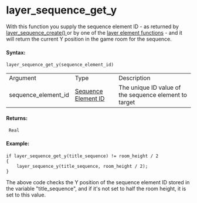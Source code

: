 # layer_sequence_get_y

With this function you supply the sequence element ID - as returned by [
layer_sequence_create() ](layer_sequence_create) or by one of the
[layer element
functions](../General_Layer_Functions/General_Layer_Functions) - and
it will return the current Y position in the game room for the sequence.

#### Syntax:

``` gml
layer_sequence_get_y(sequence_element_id)
```

|                     |                                                                                                                                              |                                                       |
|---------------------|----------------------------------------------------------------------------------------------------------------------------------------------|-------------------------------------------------------|
| Argument            | Type                                                                                                                                         | Description                                           |
| sequence_element_id |  [Sequence Element ID](../../../../../../GameMaker_Language/GML_Reference/Asset_Management/Rooms/Sequence_Layers/layer_sequence_create)  | The unique ID value of the sequence element to target |

#### Returns:

``` gml
 Real
```

#### Example:

``` gml
if layer_sequence_get_y(title_sequence) != room_height / 2
{
    layer_sequence_y(title_sequence, room_height / 2);
}
```

The above code checks the Y position of the sequence element ID stored
in the variable "title_sequence", and if it's not set to half the room
height, it is set to this value.
